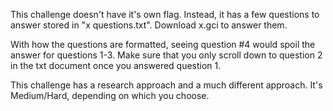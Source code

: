 This challenge doesn't have it's own flag. Instead, it has a few questions to answer stored in "x questions.txt". Download x.gci to answer them.

With how the questions are formatted, seeing question #4 would spoil the answer for questions 1-3. Make sure that you only scroll down to question 2 in the txt document once you answered question 1.

This challenge has a research approach and a much different approach. It's Medium/Hard, depending on which you choose.
